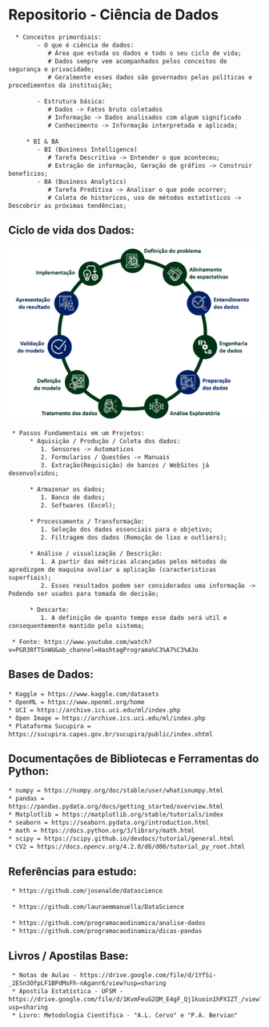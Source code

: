 # Repositorio - Ciência de Dados
      * Conceitos primordiais:
            - O que é ciência de dados:
               # Área que estuda os dados e todo o seu ciclo de vida;
               # Dados sempre vem acompanhados pelos conceitos de segurança e privacidade;
               # Geralmente esses dados são governados pelas políticas e procedimentos da instituição;

            - Estrutura básica:
               # Dados -> Fatos bruto coletados
               # Informação -> Dados analisados com algum significado
               # Conhecimento -> Informação interpretada e aplicada;

         * BI & BA
            - BI (Business Intelligence)
               # Tarefa Descritiva -> Entender o que aconteceu;
               # Extração de informação, Geração de gráfios -> Construir benefícios;
            - BA (Business Analytics)
               # Tarefa Preditiva -> Analisar o que pode ocorrer;
               # Coleta de historicos, uso de métodos estatísticos -> Descobrir as próximas tendências;

## Ciclo de vida dos Dados:
  <div align="center">
      <img src="https://github.com/Gus-1003/DataScience/blob/main/Ciclo_de_Vida_Dados.png">
  </div>

     * Passos Fundamentais em um Projetos:
          * Aquisição / Produção / Coleta dos dados:
             1. Sensores -> Automaticos
             2. Formularios / Questões -> Manuais
             3. Extração(Requisição) de bancos / WebSites já desenvolvidos;

          * Armazenar os dados;
             1. Banco de dados;
             2. Softwares (Excel);

          * Processamento / Transformação:
             1. Seleção dos dados essenciais para o objetivo;
             2. Filtragem dos dados (Remoção de lixo e outliers);

          * Análise / visualização / Descrição:
             1. A partir das métricas alcançadas pelos métodos de apredizgem de maquina avaliar a aplicação (caracteristicas superfiais);
             2. Esses resultados podem ser considerados uma informação -> Podendo ser usados para tomada de decisão;

          * Descarte:
             1. A definição de quanto tempo esse dado será util e consequentemente mantido pelo sistema;
  
     * Fonte: https://www.youtube.com/watch?v=PGR3RfTSnWU&ab_channel=HashtagPrograma%C3%A7%C3%A3o
               
## Bases de Dados:
    * Kaggle = https://www.kaggle.com/datasets
    * OpenML = https://www.openml.org/home
    * UCI = https://archive.ics.uci.edu/ml/index.php
    * Open Image = https://archive.ics.uci.edu/ml/index.php
    * Plataforma Sucupira = https://sucupira.capes.gov.br/sucupira/public/index.xhtml

## Documentações de Bibliotecas e Ferramentas do Python:
    * numpy = https://numpy.org/doc/stable/user/whatisnumpy.html
    * pandas = https://pandas.pydata.org/docs/getting_started/overview.html
    * Matplotlib = https://matplotlib.org/stable/tutorials/index
    * seaborn = https://seaborn.pydata.org/introduction.html
    * math = https://docs.python.org/3/library/math.html
    * scipy = https://scipy.github.io/devdocs/tutorial/general.html
    * CV2 = https://docs.opencv.org/4.2.0/d6/d00/tutorial_py_root.html

## Referências para estudo:
     * https://github.com/josenalde/datascience
     
     * https://github.com/lauraemmanuella/DataScience
     
     * https://github.com/programacaodinamica/analise-dados
     * https://github.com/programacaodinamica/dicas-pandas

## Livros / Apostilas Base:
     * Notas de Aulas - https://drive.google.com/file/d/1YfSi-_2ESn3OfpLF1BPdMsFh-nAganr6/view?usp=sharing
     * Apostila Estatística - UFSM - https://drive.google.com/file/d/1KvmFeuG2QM_E4gF_Qj1kuoin1hPXIZT_/view?usp=sharing
     * Livro: Metodologia Científica - "A.L. Cervo" e "P.A. Bervian"
     

